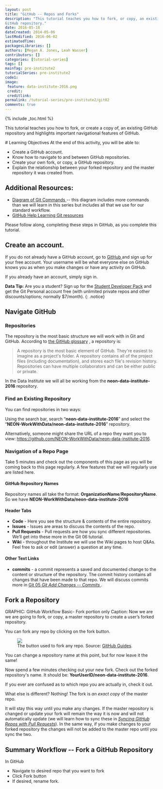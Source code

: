 ```yaml
---
layout: post
title: "GitHub -- Repos and Forks"
description: "This tutorial teaches you how to fork, or copy, an existing 
GitHub repository."
date: 2016-05-18
dateCreated: 2014-05-06
lastModified: 2016-06-02
estimatedTime: 
packagesLibraries: []
authors: [Megan A. Jones, Leah Wasser]
contributors: []
categories: [tutorial-series]
tags: []
mainTag: pre-institute2
tutorialSeries: pre-institute2
code1: 
image:
 feature: data-institute-2016.png
 credit:
 creditlink:
permalink: /tutorial-series/pre-institute2/git02
comments: true
---
```


{% include _toc.html %}

This tutorial teaches you how to fork, or create a copy of, an existing GitHub 
repository and highlights important navigational features of GitHub.

<div id="objectives" markdown="1">
# Learning Objectives
At the end of this activity, you will be able to: 

* Create a GitHub account.
* Know how to navigate to and between GitHub repositories.
* Create your own fork, or copy, a GitHub repository. 
* Explain the relationship between your forked repository and the master 
repository it was created from. 

## Additional Resources: 

* <a href="http://rogerdudler.github.io/git-guide/files/git_cheat_sheet.pdf" target="_blank"> Diagram of Git Commands </a>
-- this diagram includes more commands than we will 
learn in this series but includes all that we use for our standard workflow.
* <a href="https://help.github.com/articles/good-resources-for-learning-git-and-github/" target="_blank"> GitHub Help Learning Git resources </a> 

</div>

Please follow along, completing these steps in GitHub, as you complete this tutorial. 

## Create an account.
If you do not already have a GitHub account, go to <a href="http://github.com" target="_blank" >GitHub </a> and sign up for 
your free account. Your username will be what everyone else on GitHub knows you 
as when you make changes or have any activity on GitHub.

If you already have an account, simply sign in. 

<i class="fa fa-star"></i> **Data Tip:** Are you a student? Sign up for the 
<a href="https://education.github.com/pack" target="_blank" >Student Developer Pack</a>
and get the Git Personal account free (with unlimited private repos and other 
discounts/options; normally $7/month). 
{: .notice}

## Navigate GitHub

### Repositories

The repository is the most basic structure we will work with in Git and GitHub. 
According to 
<a href="https://help.github.com/articles/github-glossary/" target="_blank"> the GitHub glossary</a>
, a repository is: 

> A repository is the most basic element of GitHub. They're easiest to imagine 
as a project's folder. A repository contains all of the project files (including 
documentation), and stores each file's revision history. Repositories can have 
multiple collaborators and can be either public or private.

In the Data Institute we will all be working from the 
**neon-data-institute-2016** repository.

### Find an Existing Repository

You can find repositories in two ways: 

Using the search bar, search “**neon-data-institute-2016**” and select the 
“**NEON-WorkWithData/neon-data-institute-2016**” repository. 

Alternatively, someone might share the URL of a repo they want you to view:
<a href="https://github.com/NEON-WorkWithData/neon-data-institute-2016" target="_blank"> https://github.com/NEON-WorkWithData/neon-data-institute-2016</a>. 

### Navigation of a Repo Page
Take 5 minutes and check out the components of this page as you will be coming 
back to this page regularly. A few features that we will regularly use are 
listed here.

#### GitHub Repository Names
Repository names all take the format: **OrganizationName**/**RepositoryName**. 
So we have **NEON-WorkWithData/neon-data-institute-2016**

#### Header Tabs 

* **Code** - Here you see the structure & contents of the entire repository.
* **Issues** - Issues are areas to discuss the contents of the repo. 
* **Pull Requests** - Pull requests are how you sync different repositories. 
We’ll get into these more in the Git 06 tutorial.
* **Wiki** - throughout the Institute we will use the Wiki pages to host Q&As. 
Feel free to ask or edit (answer) a question at any time. 

#### Other Text Links

* **commits** - a commit represents a saved and documented change to the content
or structure of the repository. The commit history contains all changes that 
have been made to that repo. We will discuss commits more in 
<a href="{{ site.baseurl }}/tutorial-series/pre-institute2/git05" target="_blank"> Git 05 *Git Add Changes -- Commits* </a>. 

## Fork a Repository 

GRAPHIC: GitHub Workflow Basic- Fork portion only
Caption: Now we are we are going to fork, or copy, a master repository to create 
a user’s forked repository. 

You can fork any repo by clicking on the fork button. 

 <figure>
	<a href="{{ site.baseurl }}/images/pre-institute-content/Git/GitHubGuides_Bootcamp-Fork.png">
	<img src="{{ site.baseurl }}/images/pre-institute-content/Git/GitHubGuides_Bootcamp-Fork.png"></a>
	<figcaption> The button used to fork any repo. Source: 
<a href="https://guides.github.com/activities/forking/" target="_blank">GitHub Guides</a>.  
	</figcaption>
</figure>

You can change a repository name at this point, but for now leave it the same! 

Now spend a few minutes checking out your new fork. Check out the forked 
repository's name. It should be: **YourUserID/neon-data-institute-2016**. 

If you ever are confused as to which repo you are actually in, check it out. 

What else is different? Nothing! The fork is *an exact copy* of the master repo. 

It will stay this way until you make any changes. If the master repository is 
changed or update your fork will remain the way it is now and will not 
automatically update (we will learn how to sync these in 
<a href="  " target="_blank"> *Syncing GitHub Repos with Pull Requests*</a>). 
In the same way, if you make changes to your forked repository the changes will 
not be added to the master repo until you sync the two. 

## Summary Workflow -- Fork a GitHub Repository

In GitHub

*  Navigate to desired repo that you want to fork
*  Click Fork button
* If desired, rename fork. 

